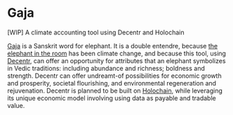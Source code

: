 # Gaja
[WIP] A climate accounting tool using Decentr and Holochain

[Gaja](https://en.wikipedia.org/wiki/Gaja) is a Sanskrit word for elephant. It is a double entendre, because 
[the elephant in the room](https://en.wikipedia.org/wiki/Elephant_in_the_room) has been climate change, and because this tool, using [Decentr](https://decentr.net/), can offer an opportunity for attributes that an elephant symbolizes in Vedic traditions: including abundance and richness; boldness and strength. Decentr can offer undreamt-of possibilities for economic growth and prosperity, societal flourishing, and environmental regeneration and rejuvenation. Decentr is planned to be built on [Holochain](https://holochain.org/), while leveraging its unique economic model involving using data as payable and tradable value.
